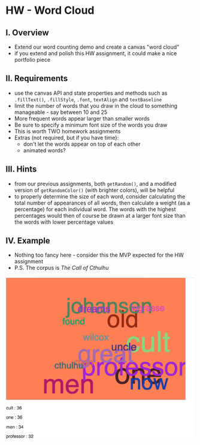 # HW - Word Cloud

## I. Overview
- Extend our word counting demo and create a canvas "word cloud" 
- if you extend and polish this HW assignment, it could make a nice portfolio piece

## II. Requirements

- use the canvas API and state properties and methods such as `.fillText()`, `.fillStyle`, `.font`, `textAlign` and `textBaseline`
- limit the number of words that you draw in the cloud to something manageable - say between 10 and 25
- More frequent words appear larger than smaller words
- Be sure to specify a minimum font size of the words you draw
- This is worth TWO homework assignments
- Extras (not required, but if you have time):
  - don't let the words appear on top of each other 
  - animated words?
  
## III. Hints
- from our previous assignments, both `getRandom()`, and a modified version of `getRandomColor()` (with brighter colors), will be helpful
- to properly determine the size of each word, consider calculating the total number of appearances of all words, then calculate a weight (as a percentage) for each individual word. The words with the highest percentages would then of course be drawn at a larger font size than the words with lower percentage values 
  
## IV. Example
  - Nothing too fancy here - consider this the MVP expected for the HW assignment
  - P.S. The corpus is *The Call of Cthulhu*
  
  ![screenshot](_images/HW-word-cloud-1.png)
